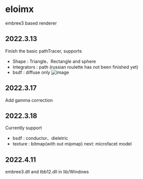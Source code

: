 # eloimx
embree3 based renderer
## 2022.3.13
Finish the basic pathTracer, supports 
-   Shape : Triangle、Rectangle and sphere
-   Integrators : path (russian roulette has not been finished yet)
-   bsdf : diffuse only
![image](../project_PathTracer/build/out/Release/cornellBox_100spp_10maxPath_sphere.jpg)
## 2022.3.17
Add gamma correction
## 2022.3.18
Currently support
-   bsdf : conductor、dieletric
-   texture : bitmap(with out mipmap)
next: microfacet model
## 2022.4.11
embree3.dll and tbb12.dll in lib/Windows